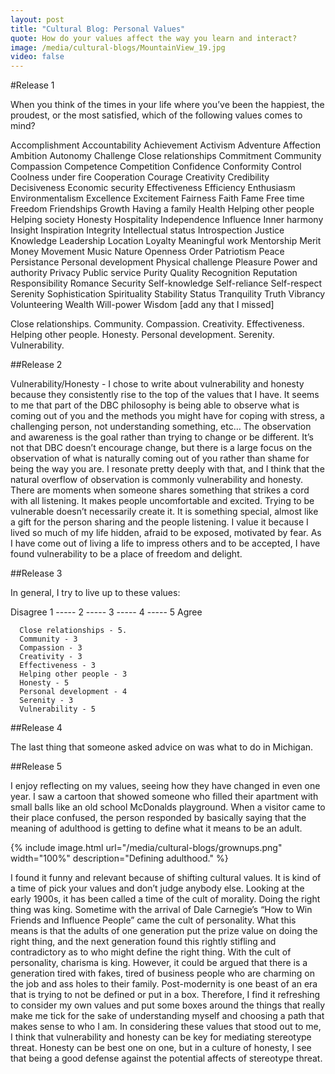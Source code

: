 ```yaml
---
layout: post
title: "Cultural Blog: Personal Values"
quote: How do your values affect the way you learn and interact?
image: /media/cultural-blogs/MountainView_19.jpg
video: false
---
```


#Release 1

When you think of the times in your life where you’ve been the happiest, the proudest, or the most satisfied, which of the following values comes to mind?

Accomplishment Accountability Achievement Activism Adventure Affection Ambition Autonomy Challenge Close relationships Commitment Community Compassion Competence Competition Confidence Conformity Control Coolness under fire Cooperation Courage Creativity Credibility Decisiveness Economic security Effectiveness Efficiency Enthusiasm Environmentalism Excellence Excitement Fairness Faith Fame Free time Freedom Friendships Growth Having a family Health Helping other people Helping society Honesty Hospitality Independence Influence Inner harmony Insight Inspiration Integrity Intellectual status Introspection Justice Knowledge Leadership Location Loyalty Meaningful work Mentorship Merit Money Movement Music Nature Openness Order Patriotism Peace Persistance Personal development Physical challenge Pleasure Power and authority Privacy Public service Purity Quality Recognition Reputation Responsibility Romance Security Self-knowledge Self-reliance Self-respect Serenity Sophistication Spirituality Stability Status Tranquility Truth Vibrancy Volunteering Wealth Will-power Wisdom [add any that I missed]

Close relationships. Community. Compassion. Creativity. Effectiveness. Helping other people. Honesty. Personal development. Serenity. Vulnerability.


##Release 2

Vulnerability/Honesty - I chose to write about vulnerability and honesty because they consistently rise to the top of the values that I have. It seems to me that part of the DBC philosophy is being able to observe what is coming out of you and the methods you might have for coping with stress, a challenging person, not understanding something, etc… The observation and awareness is the goal rather than trying to change or be different. It’s not that DBC doesn’t encourage change, but there is a large focus on the observation of what is naturally coming out of you rather than shame for being the way you are. I resonate pretty deeply with that, and I think that the natural overflow of observation is commonly vulnerability and honesty. There are moments when someone shares something that strikes a cord with all listening. It makes people uncomfortable and excited. Trying to be vulnerable doesn’t necessarily create it. It is something special, almost like a gift for the person sharing and the people listening. I value it because I lived so much of my life hidden, afraid to be exposed, motivated by fear. As I have come out of living a life to impress others and to be accepted, I have found vulnerability to be a place of freedom and delight.


##Release 3

In general, I try to live up to these values:

Disagree 1 ----- 2 ----- 3 ----- 4 ----- 5 Agree

```
  Close relationships - 5. 
  Community - 3 
  Compassion - 3 
  Creativity - 3 
  Effectiveness - 3 
  Helping other people - 3 
  Honesty - 5 
  Personal development - 4
  Serenity - 3
  Vulnerability - 5
```


##Release 4

The last thing that someone asked advice on was what to do in Michigan.


##Release 5

I enjoy reflecting on my values, seeing how they have changed in even one year. I saw a cartoon that showed someone who filled their apartment with small balls like an old school McDonalds playground. When a visitor came to their place confused, the person responded by basically saying that the meaning of adulthood is getting to define what it means to be an adult.

{% include image.html url="/media/cultural-blogs/grownups.png" width="100%" description="Defining adulthood." %}


I found it funny and relevant because of shifting cultural values. It is kind of a time of pick your values and don’t judge anybody else. Looking at the early 1900s, it has been called a time of the cult of morality. Doing the right thing was king. Sometime with the arrival of Dale Carnegie’s “How to Win Friends and Influence People” came the cult of personality. What this means is that the adults of one generation put the prize value on doing the right thing, and the next generation found this rightly stifling and contradictory as to who might define the right thing. With the cult of personality, charisma is king. However, it could be argued that there is a generation tired with fakes, tired of business people who are charming on the job and ass holes to their family. Post-modernity is one beast of an era that is trying to not be defined or put in a box. Therefore, I find it refreshing to consider my own values and put some boxes around the things that really make me tick for the sake of understanding myself and choosing a path that makes sense to who I am. In considering these values that stood out to me, I think that vulnerability and honesty can be key for mediating stereotype threat. Honesty can be best one on one, but in a culture of honesty, I see that being a good defense against the potential affects of stereotype threat.